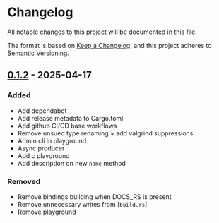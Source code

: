 # Changelog

All notable changes to this project will be documented in this file.

The format is based on [Keep a Changelog](https://keepachangelog.com/en/1.0.0/),
and this project adheres to [Semantic Versioning](https://semver.org/spec/v2.0.0.html).

## [0.1.2] - 2025-04-17

### Added

- Add dependabot
- Add release metadata to Cargo.toml
- Add github CI/CD base workflows
- Remove unsued type renaming + add valgrind suppressions
- Admin cli in playground
- Async producer
- Add c playground
- Add description on new `name` method

### Removed

- Remove bindings building when DOCS_RS is present
- Remove unnecessary writes from [`build.rs`]
- Remove playground

[0.1.2]: https://github.com/amountainram/rdkafka2-sys/compare/..v0.1.2

<!-- generated by git-cliff -->
